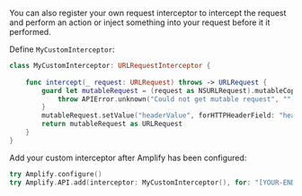 You can also register your own request interceptor to intercept the request and perform an action or inject something into your request before it it performed. 

Define `MyCustomInterceptor`:

```swift
class MyCustomInterceptor: URLRequestInterceptor {
    
    func intercept(_ request: URLRequest) throws -> URLRequest {
        guard let mutableRequest = (request as NSURLRequest).mutableCopy() as? NSMutableURLRequest else {
            throw APIError.unknown("Could not get mutable request", "")
        }
        mutableRequest.setValue("headerValue", forHTTPHeaderField: "headerField")
        return mutableRequest as URLRequest
    }
}
```

Add your custom interceptor after Amplify has been configured:

```swift
try Amplify.configure()
try Amplify.API.add(interceptor: MyCustomInterceptor(), for: "[YOUR-ENDPOINT-NAME]")
```

